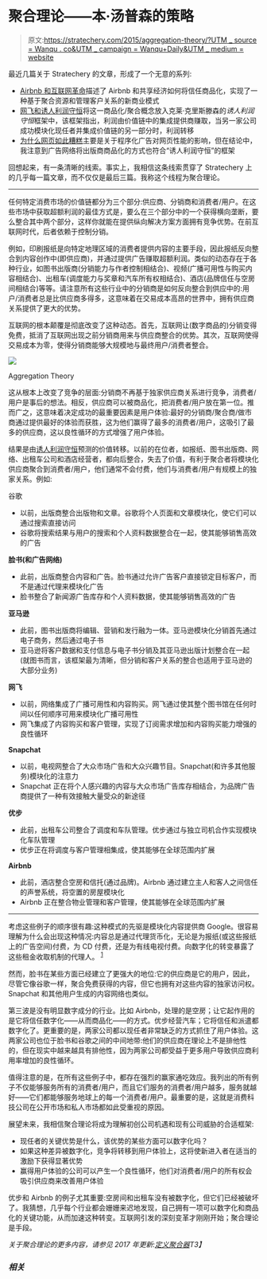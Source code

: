 # 聚合理论——本·汤普森的策略

> 原文:[https://stratechery.com/2015/aggregation-theory/?UTM _ source = Wanqu . co&UTM _ campaign = Wanqu+Daily&UTM _ medium = website](https://stratechery.com/2015/aggregation-theory/?utm_source=wanqu.co&utm_campaign=Wanqu+Daily&utm_medium=website)

最近几篇关于 Stratechery 的文章，形成了一个无意的系列:

*   [Airbnb 和互联网革命](https://stratechery.com/2015/airbnb-and-the-internet-revolution/)描述了 Airbnb 和共享经济如何将信任商品化，实现了一种基于聚合资源和管理客户关系的新商业模式
*   [网飞和诱人利润守恒](https://stratechery.com/2015/netflix-and-the-conservation-of-attractive-profits/)将这一商品化/聚合概念放入克莱·克里斯滕森的*诱人利润守恒*框架中，该框架指出，利润由价值链中的集成提供商赚取，当另一家公司成功模块化现任者并集成价值链的另一部分时，利润转移
*   [为什么网页如此糟糕](https://stratechery.com/2015/why-web-pages-suck/)主要是关于程序化广告对网页性能的影响，但在结论中，我注意到广告网络将出版商商品化的方式也符合“诱人利润守恒”的框架

回想起来，有一条清晰的线索。事实上，我相信这条线索贯穿了 Stratechery 上的几乎每一篇文章，而不仅仅是最后三篇。我称这个线程为聚合理论。

* * *

任何特定消费市场的价值链都分为三个部分:供应商、分销商和消费者/用户。在这些市场中获取超额利润的最佳方式是，要么在三个部分中的一个获得横向垄断，要么整合其中两个部分，这样你就能在提供纵向解决方案方面拥有竞争优势。在前互联网时代，后者依赖于控制分销。

例如，印刷报纸是向特定地理区域的消费者提供内容的主要手段，因此报纸反向整合到内容创作中(即供应商)，并通过提供广告赚取超额利润。类似的动态存在于各种行业，如图书出版商(分销能力与作者控制相结合)、视频(广播可用性与购买内容相结合)、出租车(调度能力与奖章和汽车所有权相结合)、酒店(品牌信任与空房间相结合)等等。请注意所有这些行业中的分销商是如何反向整合到供应中的:用户/消费者总是比供应商多得多，这意味着在交易成本高昂的世界中，拥有供应商关系提供了更大的优势。

互联网的根本颠覆是彻底改变了这种动态。首先，互联网让(数字商品的)分销变得免费，抵消了互联网出现之前分销商用来与供应商整合的优势。其次，互联网使得交易成本为零，使得分销商能够大规模地与最终用户/消费者整合。

![](../Images/c8e5552cc6c15f88ef70f16be50541b3.png)

Aggregation Theory



这从根本上改变了竞争的层面:分销商不再基于独家供应商关系进行竞争，消费者/用户是事后的想法。相反，供应商可以被商品化，把消费者/用户放在第一位。推而广之，这意味着决定成功的最重要因素是用户体验:最好的分销商/聚合商/做市商通过提供最好的体验而获胜，这为他们赢得了最多的消费者/用户，这吸引了最多的供应商，这以良性循环的方式增强了用户体验。

结果是由[诱人利润守恒](https://stratechery.com/2015/netflix-and-the-conservation-of-attractive-profits/)预测的价值转移。以前的在位者，如报纸、图书出版商、网络、出租车公司和酒店经营者，都向后整合，失去了价值，有利于聚合者将模块化供应商聚合到消费者/用户，他们通常不会付费，他们与消费者/用户有规模上的独家关系。例如:

谷歌

*   以前，出版商整合出版物和文章。谷歌将个人页面和文章模块化，使它们可以通过搜索直接访问
*   谷歌将搜索结果与用户的搜索和个人资料数据整合在一起，使其能够销售高效的广告

**脸书(和广告网络)**

*   此前，出版商整合内容和广告。脸书通过允许广告客户直接锁定目标客户，而不是通过代理来模块化广告
*   脸书整合了新闻源广告库存和个人资料数据，使其能够销售高效的广告

**亚马逊**

*   此前，图书出版商将编辑、营销和发行融为一体。亚马逊模块化分销首先通过电子商务，然后通过电子书
*   亚马逊将客户数据和支付信息与电子书分销及其亚马逊出版计划整合在一起(就图书而言，该框架最为清晰，但分销和客户关系的整合也适用于亚马逊的大部分业务)

**网飞**

*   以前，网络集成了广播可用性和内容购买。网飞通过使其整个图书馆在任何时间以任何顺序可用来模块化广播可用性
*   网飞集成了内容购买和客户管理，实现了订阅需求增加和内容购买能力增强的良性循环

**Snapchat**

*   以前，电视网整合了大众市场广告和大众兴趣节目。Snapchat(和许多其他服务)模块化的注意力
*   Snapchat 正在将个人感兴趣的内容与大众市场广告库存相结合，为品牌广告商提供了一种有效接触大量受众的新途径

**优步**

*   此前，出租车公司整合了调度和车队管理。优步通过与独立司机合作实现模块化车队管理
*   优步正在将调度与客户管理相集成，使其能够在全球范围内扩展

**Airbnb**

*   此前，酒店整合空房和信托(通过品牌)。Airbnb 通过建立主人和客人之间信任的声誉系统，将空置的房屋模块化
*   Airbnb 正在整合物业管理和客户管理，使其能够在全球范围内扩展

* * *

考虑这些例子的顺序很有趣:这种模式的先驱是模块化内容提供商 Google。很容易理解为什么会出现这种情况:内容总是通过代理货币化，无论是为报纸(或这些报纸上的广告空间)付费，为 CD 付费，还是为有线电视付费。向数字化的转变暴露了这些租金收取机制的代理人。 <sup id="rf1-1768">[1](#fn1-1768 "This is, first and foremost, why Stratechery spends a lot of time covering the media. It is simply the first example of the disruption that is happening everywhere")</sup>

然而，脸书在某些方面已经建立了更强大的地位:它的供应商是它的用户，因此，尽管它像谷歌一样，聚合免费获得的内容，但它也拥有对这些内容的独家访问权。Snapchat 和其他用户生成的内容网络也类似。

第三波是没有明显数字成分的行业。比如 Airbnb，处理的是空房；让它起作用的是它将信任数字化——从而商品化——的方式。优步经营汽车；它将信任和派遣都数字化了。更重要的是，两家公司都以现任者非常缺乏的方式抓住了用户体验。这两家公司也位于脸书和谷歌之间的中间地带:他们的供应商在理论上不是排他性的，但在现实中越来越具有排他性，因为两家公司都受益于更多用户导致供应商利用率增加的良性循环。

值得注意的是，在所有这些例子中，都存在强烈的赢家通吃效应。我列出的所有例子不仅能够服务所有的消费者/用户，而且它们服务的消费者/用户越多，服务就越好——它们都能够服务地球上的每一个消费者/用户。最重要的是，这就是消费科技公司在公开市场和私人市场都如此受重视的原因。

展望未来，我相信聚合理论将成为理解初创公司机遇和现有公司威胁的合适框架:

*   现任者的关键优势是什么，该优势的某些方面可以数字化吗？
*   如果这种差异被数字化，竞争将转移到用户体验上，这将使新进入者在适当的激励下获得显著优势
*   赢得用户体验的公司可以产生一个良性循环，他们对消费者/用户的所有权会吸引供应商来改善用户体验

优步和 Airbnb 的例子尤其重要:空房间和出租车没有被数字化，但它们已经被破坏了。我猜想，几乎每个行业都会姗姗来迟地发现，自己拥有一项可以数字化和商品化的关键功能，从而加速这种转变。互联网引发的深刻变革才刚刚开始；聚合理论是手段。

*关于聚合理论的更多内容，请参见 2017 年更新:[定义聚合器](https://stratechery.com/2017/defining-aggregators/)T3】*

### *相关*